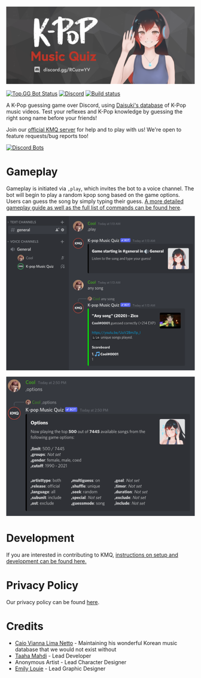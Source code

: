 ![scoreboard](/images/banner.png)

[![Top.GG Bot Status](https://top.gg/api/widget/status/508759831755096074.svg)](https://top.gg/bot/508759831755096074)
[![Discord](https://img.shields.io/discord/679165980995223582)](https://discord.gg/RCuzwYV)
[![Build status](https://img.shields.io/github/workflow/status/brainicism/KMQ_Discord/CI)](https://github.com/Brainicism/KMQ_Discord/actions?query=workflow%3ACI)



A K-Pop guessing game over Discord, using [Daisuki's database](http://kpop.daisuki.com.br/index.html) of K-Pop music videos. Test your reflexes and K-Pop knowledge by guessing the right song name before your friends!

Join our [official KMQ server](https://discord.gg/RCuzwYV) for help and to play with us! We're open to feature requests/bug reports too!

[![Discord Bots](https://top.gg/api/widget/508759831755096074.svg)](https://top.gg/bot/508759831755096074)



# Gameplay
Gameplay is initiated via `,play`, which invites the bot to a voice channel. The bot will begin to play a random kpop song based on the game options. Users can guess the song by simply typing their guess. [A more detailed gameplay guide as well as the full list of commands can be found here](https://brainicism.github.io/KMQ_Discord/GAMEPLAY).

![scoreboard](/images/guess_song.png)

![options](/images/options.png)

# Development
If you are interested in contributing to KMQ, [instructions on setup and development can be found here.](docs/DEVELOPER.md)

# Privacy Policy
Our privacy policy can be found [here](https://brainicism.github.io/KMQ_Discord/PRIVACY). 

# Credits
- [Caio Vianna Lima Netto](http://kpop.daisuki.com.br/index.html) - Maintaining his wonderful Korean music database that we would not exist without  
- [Taaha Mahdi](https://github.com/taahamahdi/) - Lead Developer
- Anonymous Artist - Lead Character Designer
- [Emily Louie](https://github.com/emilyslouie) - Lead Graphic Designer
